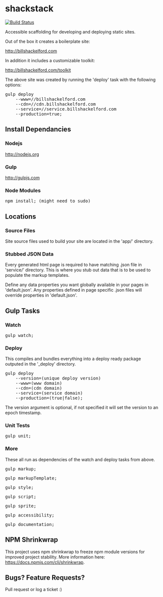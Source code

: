 # shackstack

[![Build Status](https://travis-ci.org/bshack/shackstack.svg?branch=master)](https://travis-ci.org/bshack/shackstack)

Accessible scaffolding for developing and deploying static sites.

Out of the box it creates a boilerplate site:

http://billshackelford.com

In addition it includes a customizable toolkit:

http://billshackelford.com/toolkit

The above site was created by running the 'deploy' task with the following options:

<pre>gulp deploy
    --www=//billshackelford.com
    --cdn=//cdn.billshackelford.com
    --service=//service.billshackelford.com
    --production=true;</pre>

## Install Dependancies

### Nodejs

http://nodejs.org

### Gulp

http://gulpjs.com

### Node Modules

<pre>npm install; (might need to sudo)</pre>

## Locations

### Source Files

Site source files used to build your site are located in the 'app/' directory.

### Stubbed JSON Data

Every generated html page is required to have matching .json file in 'service/' directory. This is where you stub out data that is to be used to populate the markup templates.

Define any data properties you want globally available in your pages in 'default.json'. Any properties defined in page specific .json files will override properties in 'default.json'.

## Gulp Tasks

### Watch

<pre>gulp watch;</pre>

### Deploy

This compiles and bundles everything into a deploy ready package outputed in the '_deploy' directory.

<pre>gulp deploy
    --version=(unique deploy version)
    --www=(www domain)
    --cdn=(cdn domain)
    --service=(service domain)
    --production=(true|false);</pre>

The version argument is optional, if not specified it will set the version to an epoch timestamp.

### Unit Tests

<pre>gulp unit;</pre>

### More

These all run as dependencies of the watch and deploy tasks from above.

<pre>gulp markup;</pre>
<pre>gulp markupTemplate;</pre>
<pre>gulp style;</pre>
<pre>gulp script;</pre>
<pre>gulp sprite;</pre>
<pre>gulp accessibility;</pre>
<pre>gulp documentation;</pre>

## NPM Shrinkwrap

This project uses npm shrinkwrap to freeze npm module versions for improved project stability. More information here: https://docs.npmjs.com/cli/shrinkwrap.

## Bugs? Feature Requests?

Pull request or log a ticket :)
